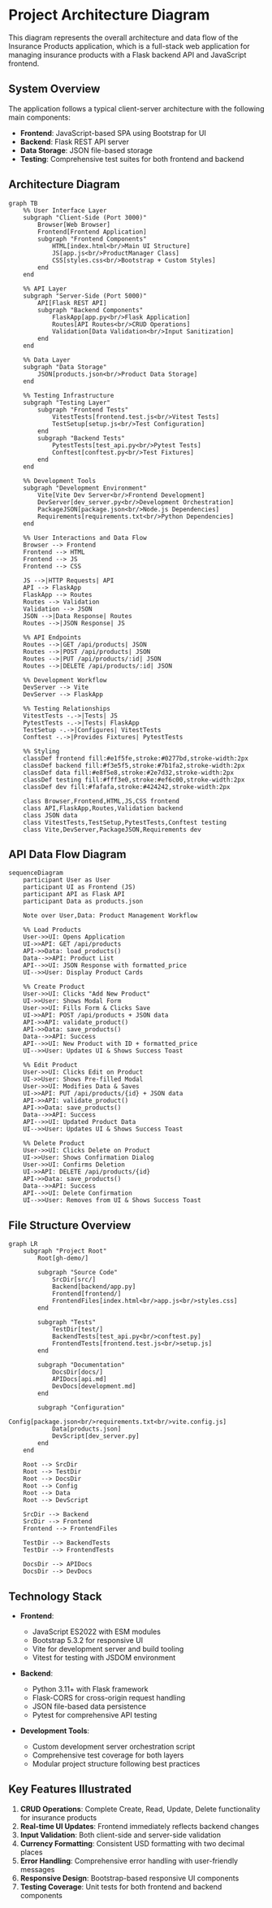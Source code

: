 # Project Architecture Diagram

This diagram represents the overall architecture and data flow of the Insurance Products application, which is a full-stack web application for managing insurance products with a Flask backend API and JavaScript frontend.

## System Overview

The application follows a typical client-server architecture with the following main components:

- **Frontend**: JavaScript-based SPA using Bootstrap for UI
- **Backend**: Flask REST API server
- **Data Storage**: JSON file-based storage
- **Testing**: Comprehensive test suites for both frontend and backend

## Architecture Diagram

```mermaid
graph TB
    %% User Interface Layer
    subgraph "Client-Side (Port 3000)"
        Browser[Web Browser]
        Frontend[Frontend Application]
        subgraph "Frontend Components"
            HTML[index.html<br/>Main UI Structure]
            JS[app.js<br/>ProductManager Class]
            CSS[styles.css<br/>Bootstrap + Custom Styles]
        end
    end

    %% API Layer
    subgraph "Server-Side (Port 5000)"
        API[Flask REST API]
        subgraph "Backend Components"
            FlaskApp[app.py<br/>Flask Application]
            Routes[API Routes<br/>CRUD Operations]
            Validation[Data Validation<br/>Input Sanitization]
        end
    end

    %% Data Layer
    subgraph "Data Storage"
        JSON[products.json<br/>Product Data Storage]
    end

    %% Testing Infrastructure
    subgraph "Testing Layer"
        subgraph "Frontend Tests"
            VitestTests[frontend.test.js<br/>Vitest Tests]
            TestSetup[setup.js<br/>Test Configuration]
        end
        subgraph "Backend Tests"
            PytestTests[test_api.py<br/>Pytest Tests]
            Conftest[conftest.py<br/>Test Fixtures]
        end
    end

    %% Development Tools
    subgraph "Development Environment"
        Vite[Vite Dev Server<br/>Frontend Development]
        DevServer[dev_server.py<br/>Development Orchestration]
        PackageJSON[package.json<br/>Node.js Dependencies]
        Requirements[requirements.txt<br/>Python Dependencies]
    end

    %% User Interactions and Data Flow
    Browser --> Frontend
    Frontend --> HTML
    Frontend --> JS
    Frontend --> CSS
    
    JS -->|HTTP Requests| API
    API --> FlaskApp
    FlaskApp --> Routes
    Routes --> Validation
    Validation --> JSON
    JSON -->|Data Response| Routes
    Routes -->|JSON Response| JS

    %% API Endpoints
    Routes -->|GET /api/products| JSON
    Routes -->|POST /api/products| JSON
    Routes -->|PUT /api/products/:id| JSON
    Routes -->|DELETE /api/products/:id| JSON

    %% Development Workflow
    DevServer --> Vite
    DevServer --> FlaskApp
    
    %% Testing Relationships
    VitestTests -.->|Tests| JS
    PytestTests -.->|Tests| FlaskApp
    TestSetup -.->|Configures| VitestTests
    Conftest -.->|Provides Fixtures| PytestTests

    %% Styling
    classDef frontend fill:#e1f5fe,stroke:#0277bd,stroke-width:2px
    classDef backend fill:#f3e5f5,stroke:#7b1fa2,stroke-width:2px
    classDef data fill:#e8f5e8,stroke:#2e7d32,stroke-width:2px
    classDef testing fill:#fff3e0,stroke:#ef6c00,stroke-width:2px
    classDef dev fill:#fafafa,stroke:#424242,stroke-width:2px

    class Browser,Frontend,HTML,JS,CSS frontend
    class API,FlaskApp,Routes,Validation backend
    class JSON data
    class VitestTests,TestSetup,PytestTests,Conftest testing
    class Vite,DevServer,PackageJSON,Requirements dev
```

## API Data Flow Diagram

```mermaid
sequenceDiagram
    participant User as User
    participant UI as Frontend (JS)
    participant API as Flask API
    participant Data as products.json

    Note over User,Data: Product Management Workflow

    %% Load Products
    User->>UI: Opens Application
    UI->>API: GET /api/products
    API->>Data: load_products()
    Data-->>API: Product List
    API-->>UI: JSON Response with formatted_price
    UI-->>User: Display Product Cards

    %% Create Product
    User->>UI: Clicks "Add New Product"
    UI->>User: Shows Modal Form
    User->>UI: Fills Form & Clicks Save
    UI->>API: POST /api/products + JSON data
    API->>API: validate_product()
    API->>Data: save_products()
    Data-->>API: Success
    API-->>UI: New Product with ID + formatted_price
    UI-->>User: Updates UI & Shows Success Toast

    %% Edit Product
    User->>UI: Clicks Edit on Product
    UI->>User: Shows Pre-filled Modal
    User->>UI: Modifies Data & Saves
    UI->>API: PUT /api/products/{id} + JSON data
    API->>API: validate_product()
    API->>Data: save_products()
    Data-->>API: Success
    API-->>UI: Updated Product Data
    UI-->>User: Updates UI & Shows Success Toast

    %% Delete Product
    User->>UI: Clicks Delete on Product
    UI->>User: Shows Confirmation Dialog
    User->>UI: Confirms Deletion
    UI->>API: DELETE /api/products/{id}
    API->>Data: save_products()
    Data-->>API: Success
    API-->>UI: Delete Confirmation
    UI-->>User: Removes from UI & Shows Success Toast
```

## File Structure Overview

```mermaid
graph LR
    subgraph "Project Root"
        Root[gh-demo/]
        
        subgraph "Source Code"
            SrcDir[src/]
            Backend[backend/app.py]
            Frontend[frontend/]
            FrontendFiles[index.html<br/>app.js<br/>styles.css]
        end
        
        subgraph "Tests"
            TestDir[test/]
            BackendTests[test_api.py<br/>conftest.py]
            FrontendTests[frontend.test.js<br/>setup.js]
        end
        
        subgraph "Documentation"
            DocsDir[docs/]
            APIDocs[api.md]
            DevDocs[development.md]
        end
        
        subgraph "Configuration"
            Config[package.json<br/>requirements.txt<br/>vite.config.js]
            Data[products.json]
            DevScript[dev_server.py]
        end
    end

    Root --> SrcDir
    Root --> TestDir
    Root --> DocsDir
    Root --> Config
    Root --> Data
    Root --> DevScript
    
    SrcDir --> Backend
    SrcDir --> Frontend
    Frontend --> FrontendFiles
    
    TestDir --> BackendTests
    TestDir --> FrontendTests

    DocsDir --> APIDocs
    DocsDir --> DevDocs
```

## Technology Stack

- **Frontend**:
  - JavaScript ES2022 with ESM modules
  - Bootstrap 5.3.2 for responsive UI
  - Vite for development server and build tooling
  - Vitest for testing with JSDOM environment

- **Backend**:
  - Python 3.11+ with Flask framework
  - Flask-CORS for cross-origin request handling
  - JSON file-based data persistence
  - Pytest for comprehensive API testing

- **Development Tools**:
  - Custom development server orchestration script
  - Comprehensive test coverage for both layers
  - Modular project structure following best practices

## Key Features Illustrated

1. **CRUD Operations**: Complete Create, Read, Update, Delete functionality for insurance products
2. **Real-time UI Updates**: Frontend immediately reflects backend changes
3. **Input Validation**: Both client-side and server-side validation
4. **Currency Formatting**: Consistent USD formatting with two decimal places
5. **Error Handling**: Comprehensive error handling with user-friendly messages
6. **Responsive Design**: Bootstrap-based responsive UI components
7. **Testing Coverage**: Unit tests for both frontend and backend components
